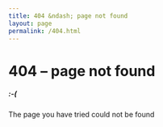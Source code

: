 ```yaml
---
title: 404 &ndash; page not found
layout: page
permalink: /404.html
---
```


# 404 &ndash; page not found
##### :-(

The page you have tried could not be found

